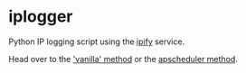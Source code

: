 # iplogger
Python IP logging script using the [ipify](https://www.ipify.org/) service.

Head over to the ['vanilla' method](https://github.com/diksm8/iplogger/tree/master/vanilla) or the [apscheduler method](https://github.com/diksm8/iplogger/tree/master/apscheduler).